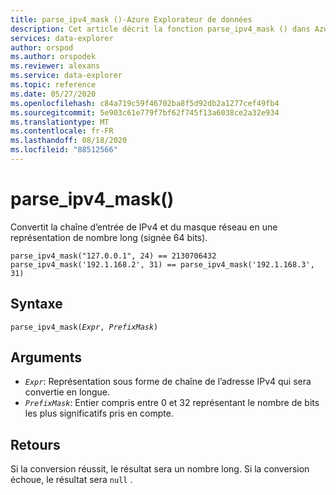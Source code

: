 ```yaml
---
title: parse_ipv4_mask ()-Azure Explorateur de données
description: Cet article décrit la fonction parse_ipv4_mask () dans Azure Explorateur de données.
services: data-explorer
author: orspod
ms.author: orspodek
ms.reviewer: alexans
ms.service: data-explorer
ms.topic: reference
ms.date: 05/27/2020
ms.openlocfilehash: c84a719c59f46702ba8f5d92db2a1277cef49fb4
ms.sourcegitcommit: 5e903c61e779f7bf62f745f13a6038ce2a32e934
ms.translationtype: MT
ms.contentlocale: fr-FR
ms.lasthandoff: 08/18/2020
ms.locfileid: "88512566"
---
```

# <a name="parse_ipv4_mask"></a>parse_ipv4_mask()

Convertit la chaîne d’entrée de IPv4 et du masque réseau en une représentation de nombre long (signée 64 bits).

```kusto
parse_ipv4_mask("127.0.0.1", 24) == 2130706432
parse_ipv4_mask('192.1.168.2', 31) == parse_ipv4_mask('192.1.168.3', 31)
```

## <a name="syntax"></a>Syntaxe

`parse_ipv4_mask(`*`Expr`*`, `*`PrefixMask`*`)`

## <a name="arguments"></a>Arguments

* *`Expr`*: Représentation sous forme de chaîne de l’adresse IPv4 qui sera convertie en longue. 
* *`PrefixMask`*: Entier compris entre 0 et 32 représentant le nombre de bits les plus significatifs pris en compte.

## <a name="returns"></a>Retours

Si la conversion réussit, le résultat sera un nombre long.
Si la conversion échoue, le résultat sera `null` .

